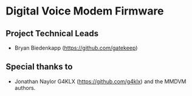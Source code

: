 # Digital Voice Modem Firmware

## Project Technical Leads
- Bryan Biedenkapp (https://github.com/gatekeep)

## Special thanks to
- Jonathan Naylor G4KLX (https://github.com/g4klx) and the MMDVM authors.
